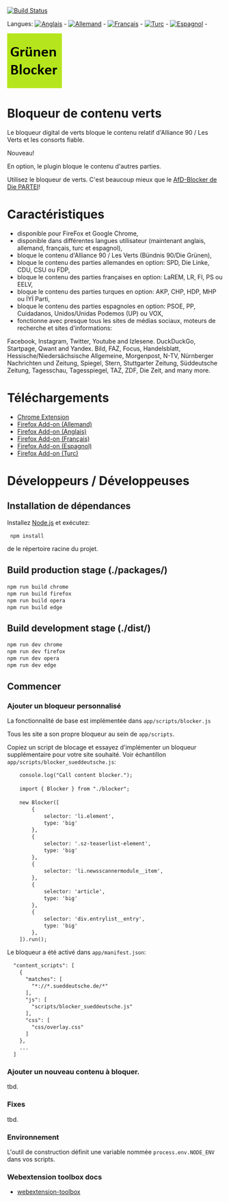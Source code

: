 [![Build Status](https://travis-ci.com/keinepartei/gruenen-blocker-plugin.svg?branch=master)](https://travis-ci.com/keinepartei/gruenen-blocker-plugin)

Langues:
[![Anglais](https://github.com/madebybowtie/FlagKit/blob/master/Assets/SVG/GB.svg)](README.md) -
[![Allemand](https://github.com/madebybowtie/FlagKit/blob/master/Assets/SVG/DE.svg)](README.de.md) -
[![Français](https://github.com/madebybowtie/FlagKit/blob/master/Assets/SVG/FR.svg)](README.fr.md) -
[![Turc](https://github.com/madebybowtie/FlagKit/blob/master/Assets/SVG/TR.svg)](README.tr.md) -
[![Espagnol](https://github.com/madebybowtie/FlagKit/blob/master/Assets/SVG/ES.svg)](README.es.md) -

![Bloqueur de contenu verts](app/images/icon-128.png)

# Bloqueur de contenu verts

Le bloqueur digital de verts bloque le contenu relatif d'Alliance 90 / Les Verts et les consorts fiable.

Nouveau!

En option, le plugin bloque le contenu d'autres parties.

Utilisez le bloqueur de verts. C'est beaucoup mieux que le [AfD-Blocker de Die PARTEI](https://github.com/dieparteidiepartei/afd-blocker-plugin)!

# Caractéristiques

- disponible pour FireFox et Google Chrome,
- disponible dans différentes langues utilisateur (maintenant anglais, allemand, français, turc et espagnol),
- bloque le contenu d'Alliance 90 / Les Verts  (Bündnis 90/Die Grünen),
- bloque le contenu des parties allemandes en option: SPD, Die Linke, CDU, CSU ou FDP,
- bloque le contenu des parties françaises en option: LaREM, LR, FI, PS ou EELV,
- bloque le contenu des parties turques en option: AKP, CHP, HDP, MHP ou İYİ Parti,
- bloque le contenu des parties espagnoles en option: PSOE, PP, Cuidadanos, Unidos/Unidas Podemos (UP) ou VOX,
- fonctionne avec presque tous les sites de médias sociaux, moteurs de recherche et sites d'informations:

Facebook, Instagram, Twitter, Youtube and Izlesene. DuckDuckGo, Startpage, Qwant and Yandex. Bild, FAZ, Focus, Handelsblatt, Hessische/Niedersächsische Allgemeine, Morgenpost, N-TV, Nürnberger Nachrichten und Zeitung, Spiegel, Stern, Stuttgarter Zeitung, Süddeutsche Zeitung, Tagesschau, Tagesspiegel, TAZ, ZDF, Die Zeit, and many more.

# Téléchargements

- [Chrome Extension](https://chrome.google.com/webstore/detail/gr%C3%BCnen-blocker/hhpcjimcpbbihmamgphcafoeohhblmpo)
- [Firefox Add-on (Allemand)](https://addons.mozilla.org/de/firefox/addon/gr%C3%BCnen-content-blocker/)
- [Firefox Add-on (Anglais)](https://addons.mozilla.org/en-US/firefox/addon/gr%C3%BCnen-content-blocker/)
- [Firefox Add-on (Français)](https://addons.mozilla.org/fr/firefox/addon/gr%C3%BCnen-content-blocker/)
- [Firefox Add-on (Espagnol)](https://addons.mozilla.org/es/firefox/addon/gr%C3%BCnen-content-blocker/)
- [Firefox Add-on (Turc)](https://addons.mozilla.org/tr/firefox/addon/gr%C3%BCnen-content-blocker/)

# Développeurs / Développeuses

## Installation de dépendances

Installez [Node.js](https://nodejs.org/en/) et exécutez:

	 npm install
	 
de le répertoire racine du projet.

## Build production stage (./packages/)

    npm run build chrome
    npm run build firefox
    npm run build opera
    npm run build edge

## Build development stage (./dist/)

    npm run dev chrome
    npm run dev firefox
    npm run dev opera
    npm run dev edge

## Commencer

### Ajouter un bloqueur personnalisé

La fonctionnalité de base est implémentée dans `app/scripts/blocker.js`

Tous les site a son propre bloqueur au sein de `app/scripts`.

Copiez un script de blocage et essayez d'implémenter un bloqueur supplémentaire pour votre site souhaité. Voir échantillon `app/scripts/blocker_sueddeutsche.js`:

		console.log("Call content blocker.");
		
		import { Blocker } from "./blocker";
		
		new Blocker([
		    {
		        selector: 'li.element',
		        type: 'big'
		    },
		    {
		        selector: '.sz-teaserlist-element',
		        type: 'big'
		    },
		    {
		        selector: 'li.newsscannermodule__item',
		    },
		    {
		        selector: 'article',
		        type: 'big'
		    },
		    {
		        selector: 'div.entrylist__entry',
		        type: 'big'
		    },
		]).run();

Le bloqueur a été activé dans `app/manifest.json`:

      "content_scripts": [
        {
          "matches": [
            "*://*.sueddeutsche.de/*"
          ],
          "js": [
            "scripts/blocker_sueddeutsche.js"
          ],
          "css": [
            "css/overlay.css"
          ]
        },
        ...
      ]

### Ajouter un nouveau contenu à bloquer.

tbd.

### Fixes

tbd.

### Environnement

L'outil de construction définit une variable nommée `process.env.NODE_ENV` dans vos scripts.

### Webextension toolbox docs

* [webextension-toolbox](https://github.com/HaNdTriX/webextension-toolbox)
